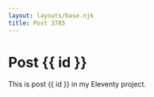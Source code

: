 ```yaml
---
layout: layouts/base.njk
title: Post 3785
---
```


# Post {{ id }}

This is post {{ id }} in my Eleventy project.

